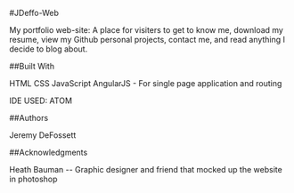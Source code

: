 #JDeffo-Web

My portfolio web-site: A place for visiters to get to know me, download my resume, view my Github personal projects, contact me, and read anything I decide to blog about.  

##Built With

HTML
CSS
JavaScript
AngularJS - For single page application and routing

IDE USED: ATOM

##Authors

Jeremy DeFossett

##Acknowledgments

Heath Bauman -- Graphic designer and friend that mocked up the website in photoshop
